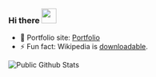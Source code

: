 ### Hi there <img src="https://raw.githubusercontent.com/sawankumar/sawankumar/master/assets/Hi.gif" width="30px">

- 🎯 Portfolio site: [Portfolio](https://sawankumar.gitlab.io/)
- ⚡ Fun fact: Wikipedia is [downloadable](https://en.wikipedia.org/wiki/Wikipedia:Database_download).

![Public Github Stats](https://github-readme-stats.vercel.app/api?username=sawankumar&show_icons=true&hide_border=true)

